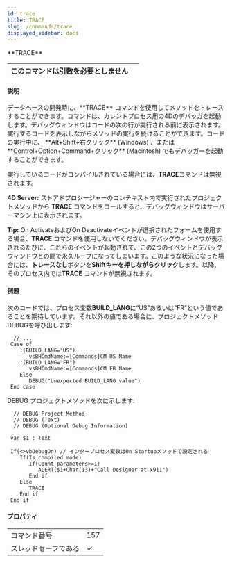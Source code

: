 ```yaml
---
id: trace
title: TRACE
slug: /commands/trace
displayed_sidebar: docs
---
```


<!--REF #_command_.TRACE.Syntax-->**TRACE**<!-- END REF-->
<!--REF #_command_.TRACE.Params-->
| このコマンドは引数を必要としません |  |
| --- | --- |

<!-- END REF-->

#### 説明 

<!--REF #_command_.TRACE.Summary-->データベースの開発時に、**TRACE** コマンドを使用してメソッドをトレースすることができます。<!-- END REF-->コマンドは、カレントプロセス用の4Dのデバッガを起動します。デバッグウィンドウはコードの次の行が実行される前に表示されます。実行するコードを表示しながらメソッドの実行を続けることができます。コードの実行中に、 **Alt+Shift+右クリック** (Windows) 、または**Control+Option+Command+クリック** (Macintosh) でもデバッガーを起動することができます。

実行しているコードがコンパイルされている場合には、**TRACE**コマンドは無視されます。

**4D Server:** ストアドプロシージャーのコンテキスト内で実行されたプロジェクトメソッドから **TRACE** コマンドをコールすると、デバッグウィンドウはサーバーマシン上に表示されます。

**Tip:** On ActivateおよびOn Deactivateイベントが選択されたフォームを使用する場合、**TRACE** コマンドを使用しないでください。デバッグウィンドウが表示されるたびに、これらのイベントが起動されて、この2つのイベントとデバッグウィンドウとの間で永久ループになってしまいます。このような状況になった場合には、**トレースなし**ボタンを**Shiftキーを押しながらクリック**します。以降、そのプロセス内では**TRACE** コマンドが無視されます。

#### 例題 

次のコードでは、プロセス変数**BUILD\_LANG**に“US”あるいは“FR”という値であることを期待しています。それ以外の値である場合に、プロジェクトメソッドDEBUGを呼び出します: 

```4d
  // ...
 Case of
    :(BUILD_LANG="US")
       vsBHCmdName:=[Commands]CM US Name
    :(BUILD_LANG="FR")
       vsBHCmdName:=[Commands]CM FR Name
    Else
       DEBUG("Unexpected BUILD_LANG value")
 End case
```

DEBUG プロジェクトメソッドを次に示します:

```4d
  // DEBUG Project Method
  // DEBUG (Text)
  // DEBUG (Optional Debug Information)
 
 var $1 : Text
 
 If(<>vbDebugOn) // インタープロセス変数はOn Startupメソッドで設定される
    If(Is compiled mode)
       If(Count parameters>=1)
          ALERT($1+Char(13)+"Call Designer at x911")
       End if
    Else
       TRACE
    End if
 End if
```


#### プロパティ
|  |  |
| --- | --- |
| コマンド番号 | 157 |
| スレッドセーフである | &check; |


